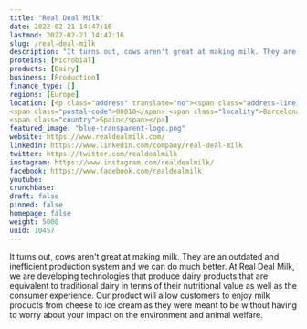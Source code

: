```yaml
---
title: "Real Deal Milk"
date: 2022-02-21 14:47:16
lastmod: 2022-02-21 14:47:16
slug: /real-deal-milk
description: "It turns out, cows aren't great at making milk. They are an outdated and inefficient production system and we can do much better. At Real Deal Milk, we are developing technologies that produce dairy products that are equivalent to traditional dairy in terms of their nutritional value as well as the consumer experience. Our product will allow customers to enjoy milk products from cheese to ice cream as they were meant to be without having to worry about your impact on the environment and animal welfare."
proteins: [Microbial]
products: [Dairy]
business: [Production]
finance_type: []
regions: [Europe]
location: [<p class="address" translate="no"><span class="address-line1">Ronda de Sant Pere 16</span><br>
<span class="postal-code">08010</span> <span class="locality">Barcelona</span> <span class="administrative-area">Catalunya</span><br>
<span class="country">Spain</span></p>]
featured_image: "blue-transparent-logo.png"
website: https://www.realdealmilk.com/
linkedin: https://www.linkedin.com/company/real-deal-milk
twitter: https://twitter.com/realdealmilk
instagram: https://www.instagram.com/realdealmilk/
facebook: https://www.facebook.com/realdealmilk
youtube: 
crunchbase: 
draft: false
pinned: false
homepage: false
weight: 5000
uuid: 10457
---
```

It turns out, cows aren't great at making milk. They are an outdated and inefficient production system and we can do much better. At Real Deal Milk, we are developing technologies that produce dairy products that are equivalent to traditional dairy in terms of their nutritional value as well as the consumer experience. Our product will allow customers to enjoy milk products from cheese to ice cream as they were meant to be without having to worry about your impact on the environment and animal welfare.
